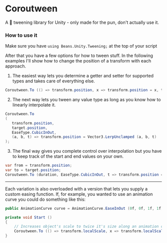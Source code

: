 # Coroutween
A 💩 tweening library for Unity - only made for the pun, don't actually use it.

### How to use it
Make sure you have `using Beans.Unity.Tweening;` at the top of your script

After that you have a few options for how to tween stuff.
In the following examples I'll show how to change the position of a transform with each approach.

1. The easiest way lets you determine a getter and setter for supported types and takes care of everything else.

```cs
Coroutween.To (() => transform.position, x => transform.position = x, target.position, duration, EaseType.CubicInOut);
```

2. The next way lets you tween any value type as long as you know how to linearly interpolate it.

```cs
Coroutween.To 
(
   transform.position, 
   target.position, 
   EaseType.CubicInOut, 
   (a, b, t) => transform.position = Vector3.LerpUnclamped (a, b, t)
);
```

3. The final way gives you complete control over interpolation but you have to keep track of the start and end values on your own.
```cs
var from = transform.position;
var to = target.position;
Coroutween.To (duration, EaseType.CubicInOut, t => transform.position = Vector3.LerpUnclamped (from, to, t));
```
---
Each variation is also overloaded with a version that lets you supply a custom easing function.
If, for example, you wanted to use an animation curve you could do something like this:
```cs
public AnimationCurve curve = AnimationCurve.EaseInOut (0f, 0f, 1f, 1f);

private void Start ()
{
    // Increases object's scale to twice it's size along an animation curve.
    Coroutween.To (() => transform.localScale, x => transform.localScale = x, Vector3.one * 2f, 5f, curve.Evaluate);
}
```

